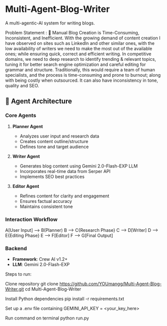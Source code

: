 # Multi-Agent-Blog-Writer
A multi-agentic-AI system for writing blogs.

Problem Statement : 
🚨 Manual Blog Creation is Time-Consuming, Inconsistent, and Inefficient. With the growing demand of content creation I have observed on sites such as LinkedIn and other similar ones, with the low availability of writers we need to make the most out of the available ones; while ensuring quick, correct and efficient writing. In competitive domains, we need to deep research to identify trending & relevant topics, tuning it for better search engine optimization and careful editing for grammar and structure. Traditionally, this would require a team of human specialists, and the process is time-consuming and prone to burnout; along with being costly when outsourced. It can also have inconsistency in tone, quality and SEO.

## 🧠 Agent Architecture

### Core Agents
1. **Planner Agent**  
   - Analyzes user input and research data
   - Creates content outline/structure
   - Defines tone and target audience

2. **Writer Agent**  
   - Generates blog content using Gemini 2.0-Flash-EXP LLM
   - Incorporates real-time data from Serper API
   - Implements SEO best practices

3. **Editor Agent**  
   - Refines content for clarity and engagement
   - Ensures factual accuracy
   - Maintains consistent tone

### Interaction Workflow
A[User Input] --> B(Planner)
B --> C{Research Phase}
C --> D[Writer]
D --> E{Editing Phase}
E --> F[Editor]
F --> G[Final Output]

### Backend
- **Framework**: Crew AI v1.2+
- **LLM**: Gemini 2.0-Flash-EXP

Steps to run: 

Clone repository
git clone https://github.com/YOUmangg/Multi-Agent-Blog-Writer.git
cd Multi-Agent-Blog-Writer

Install Python dependencies
pip install -r requirements.txt

Set up a .env file containing GEMINI_API_KEY = <your_key_here>

Run command on terminal python run.py
